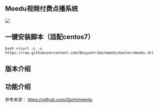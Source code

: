 ## Meedu视频付费点播系统

![](https://ww1.sinaimg.cn/large/007i4MEmgy1g1xhs2jzsqj30je04w0sw.jpg)
## 一键安装脚本（适配centos7）

```
bash <(curl -L -s https://raw.githubusercontent.com/Baiyuetribe/meedu/master/meedu.sh)
```


## 版本介绍


## 功能介绍

参考来源：
https://github.com/Qsnh/meedu
